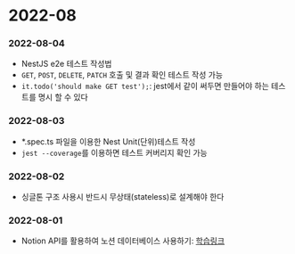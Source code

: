 # 2022-08
 
### 2022-08-04
- NestJS e2e 테스트 작성법
- `GET`, `POST`, `DELETE`, `PATCH` 호출 및 결과 확인 테스트 작성 가능
- `it.todo('should make GET test');`: jest에서 같이 써두면 만들어야 하는 테스트를 명시 할 수 있다

### 2022-08-03
- *.spec.ts 파일을 이용한 Nest Unit(단위)테스트 작성
- `jest --coverage`를 이용하면 테스트 커버리지 확인 가능

### 2022-08-02
- 싱글톤 구조 사용시 반드시 무상태(stateless)로 설계해야 한다

### 2022-08-01
- Notion API를 활용하여 노션 데이터베이스 사용하기: [학습링크](https://youtu.be/XCAwSBdeejU)

